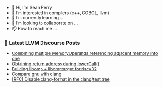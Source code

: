 - 👋 Hi, I’m Sean Perry
- 👀 I’m interested in compilers (c++, COBOL, llvm)
- 🌱 I’m currently learning ...
- 💞️ I’m looking to collaborate on ...
- 📫 How to reach me ...

<!---
s66perry/s66perry is a ✨ special ✨ repository because its `README.md` (this file) appears on your GitHub profile.
You can click the Preview link to take a look at your changes.
--->
### 📕 Latest LLVM Discourse Posts

<!-- DISCOURSE-LLVM:START -->
- [Combining multiple MemoryOperands referencing adjacent memory into one](https://discourse.llvm.org/t/combining-multiple-memoryoperands-referencing-adjacent-memory-into-one/63654#post_2)
- [Obtaining return address during lowerCall&lpar;&rpar;](https://discourse.llvm.org/t/obtaining-return-address-during-lowercall/63331#post_5)
- [Building libomp + libomptarget for riscv32](https://discourse.llvm.org/t/building-libomp-libomptarget-for-riscv32/63687#post_1)
- [Compare gnu with clang](https://discourse.llvm.org/t/compare-gnu-with-clang/63349#post_3)
- [[RFC] Disable clang-format in the clang/test tree](https://discourse.llvm.org/t/rfc-disable-clang-format-in-the-clang-test-tree/63498#post_6)
<!-- DISCOURSE-LLVM:END -->
